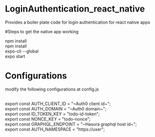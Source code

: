 # LoginAuthentication_react_native
Provides a boiler plate code for login authentication for react native apps


#Steps to get the native app working

npm install <br/>
npm install <br/> expo-cli --global <br/>
expo start

# Configurations
modify the following configurations at config.js <br/><br/>
 
export const AUTH_CLIENT_ID = "~Auth0 client id~"; <br/>
export const AUTH_DOMAIN = "~Auth0 domain~";<br/>
export const ID_TOKEN_KEY = "todo-id-token";<br/>
export const NONCE_KEY = "todo-nonce";<br/>
export const GRAPHQL_ENDPOINT = "~Hasura graphql host id~";<br/>
export const AUTH_NAMESPACE = "https://user";<br/>
